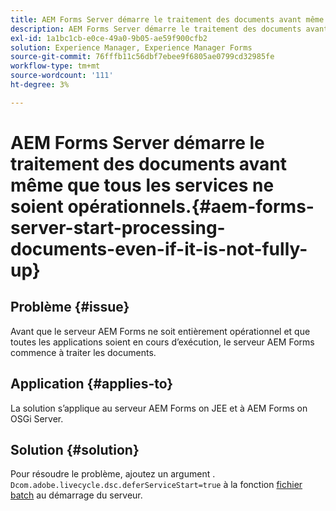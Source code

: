 ```yaml
---
title: AEM Forms Server démarre le traitement des documents avant même que tous les services ne soient en cours d’exécution.
description: AEM Forms Server démarre le traitement des documents avant même que tous les services ne soient opérationnels sur le serveur JEE et le serveur OSGi.
exl-id: 1a1bc1cb-e0ce-49a0-9b05-ae59f900cfb2
solution: Experience Manager, Experience Manager Forms
source-git-commit: 76fffb11c56dbf7ebee9f6805ae0799cd32985fe
workflow-type: tm+mt
source-wordcount: '111'
ht-degree: 3%

---
```


# AEM Forms Server démarre le traitement des documents avant même que tous les services ne soient opérationnels.{#aem-forms-server-start-processing-documents-even-if-it-is-not-fully-up}

## Problème {#issue}

<!--When user restarts AEM Forms server, the current calling processes or services still continue such as rendering PDF documents and more. It causes the restart of the AEM Forms server to not startup correctly.-->

Avant que le serveur AEM Forms ne soit entièrement opérationnel et que toutes les applications soient en cours d’exécution, le serveur AEM Forms commence à traiter les documents.


## Application {#applies-to}

La solution s’applique au serveur AEM Forms on JEE et à AEM Forms on OSGi Server.

## Solution {#solution}

Pour résoudre le problème, ajoutez un argument . `Dcom.adobe.livecycle.dsc.deferServiceStart=true` à la fonction [fichier batch](https://experienceleague.adobe.com/docs/experience-manager-65/deploying/deploying/command-line-start-and-stop.html#windows-platform-start-bat-script-example) au démarrage du serveur.
